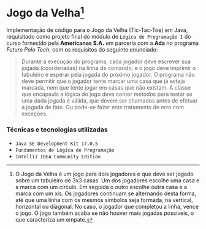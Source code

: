 # Jogo da Velha[^1]

[^1]: O Jogo da Velha é um jogo para dois jogadores e que deve ser jogado sobre um tabuleiro de 3x3 casas.
Um dos jogadores escolhe uma casa e a marca com um círculo.
Em seguida o outro escolhe outra casa e a marca com um xis.
Os jogadores continuam se alternando desta forma, até que uma linha com os mesmos símbolos seja formada, na vertical, horizontal ou diagonal.
No caso, o jogador que completou a linha, vence o jogo.
O jogo também acaba se não houver mais jogadas possíveis, o que caracteriza um empate.

Implementação de código para o Jogo da Velha (Tic-Tac-Toe) em Java, requisitado como projeto final do módulo de `Lógica de Programação I` do curso fornecido pela **Americanas S.A.** em parceria com a **Ada** no programa _Futuro Polo Tech_, com os requisitos do seguinte enunciado:

> Durante a execução do programa, cada jogador deve escrever sua jogada (coordenadas) na linha de comando, e o jogo deve imprimir o tabuleiro e esperar pela jogada do próximo jogador.
O programa não deve permitir que o jogador tente marcar uma casa que já esteja marcada, nem que tente jogar em casas que não existam.
A classe que encapsula a lógica do jogo deve conter métodos para testar se uma dada jogada é válida, que devem ser chamados antes de efetuar a jogada de fato.
Ou pode-se fazer este tratamento de erro com exceções.

### Técnicas e tecnologias utilizadas
- `Java SE Development Kit 17.0.5`
- `Fundamentos de Lógica de Programação`
- `IntelliJ IDEA Community Edition`
